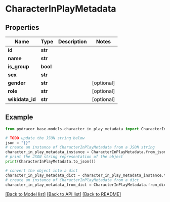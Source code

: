# CharacterInPlayMetadata


## Properties

Name | Type | Description | Notes
------------ | ------------- | ------------- | -------------
**id** | **str** |  | 
**name** | **str** |  | 
**is_group** | **bool** |  | 
**sex** | **str** |  | 
**gender** | **str** |  | [optional] 
**role** | **str** |  | [optional] 
**wikidata_id** | **str** |  | [optional] 

## Example

```python
from pydracor_base.models.character_in_play_metadata import CharacterInPlayMetadata

# TODO update the JSON string below
json = "{}"
# create an instance of CharacterInPlayMetadata from a JSON string
character_in_play_metadata_instance = CharacterInPlayMetadata.from_json(json)
# print the JSON string representation of the object
print(CharacterInPlayMetadata.to_json())

# convert the object into a dict
character_in_play_metadata_dict = character_in_play_metadata_instance.to_dict()
# create an instance of CharacterInPlayMetadata from a dict
character_in_play_metadata_from_dict = CharacterInPlayMetadata.from_dict(character_in_play_metadata_dict)
```
[[Back to Model list]](../README.md#documentation-for-models) [[Back to API list]](../README.md#documentation-for-api-endpoints) [[Back to README]](../README.md)


